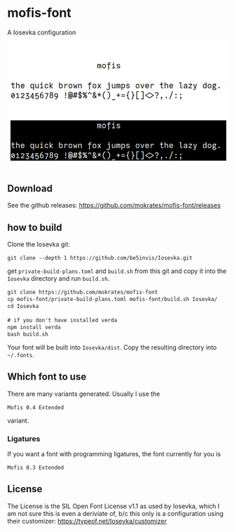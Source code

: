 # mofis-font
A Iosevka configuration

![image](https://github.com/mokrates/mofis-font/blob/main/mofis.png?raw=true)

## Download

See the github releases: https://github.com/mokrates/mofis-font/releases

## how to build

Clone the Iosevka git:

	git clone --depth 1 https://github.com/be5invis/Iosevka.git 

get `private-build-plans.toml` and `build.sh` from this git and copy
it into the `Iosevka` directory and run `build.sh`.

	git clone https://github.com/mokrates/mofis-font
	cp mofis-font/private-build-plans.toml mofis-font/build.sh Iosevka/
	cd Iosevka

	# if you don't have installed verda
	npm install verda
	bash build.sh
	
Your font will be
built into `Iosevka/dist`. Copy the resulting directory into `~/.fonts`.

## Which font to use

There are many variants generated. Usually I use the

    Mofis 0.4 Extended 
	
variant.

### Ligatures

If you want a font with programming ligatures, the font currently for you is

	Mofis 0.3 Extended

## License

The License is the SIL Open Font License v1.1 as used by Iosevka,
which I am not sure this is even a deriviate of, b/c this only is a
configuration using their customizer:
https://typeof.net/Iosevka/customizer
